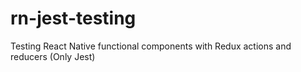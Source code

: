 # rn-jest-testing
Testing React Native functional components with Redux actions and reducers (Only Jest)

